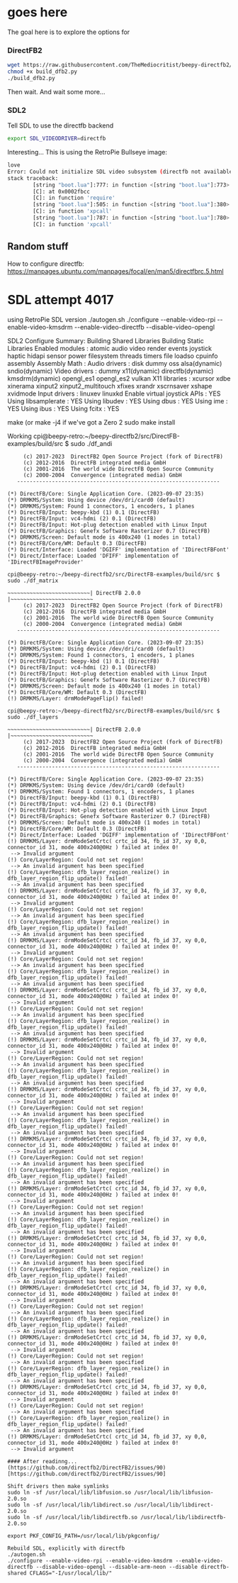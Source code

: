 # goes here

The goal here is to explore the options for 

### DirectFB2
```bash
wget https://raw.githubusercontent.com/TheMediocritist/beepy-directfb2/main/build_dfb2.py
chmod +x build_dfb2.py
./build_dfb2.py
```
Then wait. And wait some more...

### SDL2
Tell SDL to use the directfb backend
```bash
export SDL_VIDEODRIVER=directfb
```

Interesting... This is using the RetroPie Bullseye image:
```bash
love
Error: Could not initialize SDL video subsystem (directfb not available)
stack traceback:
        [string "boot.lua"]:777: in function <[string "boot.lua"]:773>
        [C]: at 0x0002fbcc
        [C]: in function 'require'
        [string "boot.lua"]:505: in function <[string "boot.lua"]:380>
        [C]: in function 'xpcall'
        [string "boot.lua"]:787: in function <[string "boot.lua"]:780>
        [C]: in function 'xpcall'
```

## Random stuff
How to configure directfb: https://manpages.ubuntu.com/manpages/focal/en/man5/directfbrc.5.html

# SDL attempt 4017
using RetroPie SDL version
./autogen.sh
./configure --enable-video-rpi --enable-video-kmsdrm --enable-video-directfb --disable-video-opengl

SDL2 Configure Summary:
Building Shared Libraries
Building Static Libraries
Enabled modules : atomic audio video render events joystick haptic hidapi sensor power filesystem threads timers file loadso cpuinfo assembly
Assembly Math   :
Audio drivers   : disk dummy oss alsa(dynamic) sndio(dynamic)
Video drivers   : dummy x11(dynamic) directfb(dynamic) kmsdrm(dynamic) opengl_es1 opengl_es2 vulkan
X11 libraries   : xcursor xdbe xinerama xinput2 xinput2_multitouch xfixes xrandr xscrnsaver xshape xvidmode
Input drivers   : linuxev linuxkd
Enable virtual joystick APIs : YES
Using libsamplerate : YES
Using libudev       : YES
Using dbus          : YES
Using ime           : YES
Using ibus          : YES
Using fcitx         : YES

make (or make -j4 if we've got a Zero 2
sudo make install


Working
cpi@beepy-retro:~/beepy-directfb2/src/DirectFB-examples/build/src $ sudo ./df_andi

   ~~~~~~~~~~~~~~~~~~~~~~~~~~| DirectFB 2.0.0  |~~~~~~~~~~~~~~~~~~~~~~~~~~
        (c) 2017-2023  DirectFB2 Open Source Project (fork of DirectFB)
        (c) 2012-2016  DirectFB integrated media GmbH
        (c) 2001-2016  The world wide DirectFB Open Source Community
        (c) 2000-2004  Convergence (integrated media) GmbH
      ----------------------------------------------------------------

(*) DirectFB/Core: Single Application Core. (2023-09-07 23:35)
(*) DRMKMS/System: Using device /dev/dri/card0 (default)
(*) DRMKMS/System: Found 1 connectors, 1 encoders, 1 planes
(*) DirectFB/Input: beepy-kbd (1) 0.1 (DirectFB)
(*) DirectFB/Input: vc4-hdmi (2) 0.1 (DirectFB)
(*) DirectFB/Input: Hot-plug detection enabled with Linux Input
(*) DirectFB/Graphics: Genefx Software Rasterizer 0.7 (DirectFB)
(*) DRMKMS/Screen: Default mode is 400x240 (1 modes in total)
(*) DirectFB/Core/WM: Default 0.3 (DirectFB)
(*) Direct/Interface: Loaded 'DGIFF' implementation of 'IDirectFBFont'
(*) Direct/Interface: Loaded 'DFIFF' implementation of 'IDirectFBImageProvider'

cpi@beepy-retro:~/beepy-directfb2/src/DirectFB-examples/build/src $ sudo ./df_matrix

   ~~~~~~~~~~~~~~~~~~~~~~~~~~| DirectFB 2.0.0  |~~~~~~~~~~~~~~~~~~~~~~~~~~
        (c) 2017-2023  DirectFB2 Open Source Project (fork of DirectFB)
        (c) 2012-2016  DirectFB integrated media GmbH
        (c) 2001-2016  The world wide DirectFB Open Source Community
        (c) 2000-2004  Convergence (integrated media) GmbH
      ----------------------------------------------------------------

(*) DirectFB/Core: Single Application Core. (2023-09-07 23:35)
(*) DRMKMS/System: Using device /dev/dri/card0 (default)
(*) DRMKMS/System: Found 1 connectors, 1 encoders, 1 planes
(*) DirectFB/Input: beepy-kbd (1) 0.1 (DirectFB)
(*) DirectFB/Input: vc4-hdmi (2) 0.1 (DirectFB)
(*) DirectFB/Input: Hot-plug detection enabled with Linux Input
(*) DirectFB/Graphics: Genefx Software Rasterizer 0.7 (DirectFB)
(*) DRMKMS/Screen: Default mode is 400x240 (1 modes in total)
(*) DirectFB/Core/WM: Default 0.3 (DirectFB)
(!) DRMKMS/Layer: drmModePageFlip() failed!

cpi@beepy-retro:~/beepy-directfb2/src/DirectFB-examples/build/src $ sudo ./df_layers

   ~~~~~~~~~~~~~~~~~~~~~~~~~~| DirectFB 2.0.0  |~~~~~~~~~~~~~~~~~~~~~~~~~~
        (c) 2017-2023  DirectFB2 Open Source Project (fork of DirectFB)
        (c) 2012-2016  DirectFB integrated media GmbH
        (c) 2001-2016  The world wide DirectFB Open Source Community
        (c) 2000-2004  Convergence (integrated media) GmbH
      ----------------------------------------------------------------

(*) DirectFB/Core: Single Application Core. (2023-09-07 23:35)
(*) DRMKMS/System: Using device /dev/dri/card0 (default)
(*) DRMKMS/System: Found 1 connectors, 1 encoders, 1 planes
(*) DirectFB/Input: beepy-kbd (1) 0.1 (DirectFB)
(*) DirectFB/Input: vc4-hdmi (2) 0.1 (DirectFB)
(*) DirectFB/Input: Hot-plug detection enabled with Linux Input
(*) DirectFB/Graphics: Genefx Software Rasterizer 0.7 (DirectFB)
(*) DRMKMS/Screen: Default mode is 400x240 (1 modes in total)
(*) DirectFB/Core/WM: Default 0.3 (DirectFB)
(*) Direct/Interface: Loaded 'DGIFF' implementation of 'IDirectFBFont'
(!) DRMKMS/Layer: drmModeSetCrtc( crtc_id 34, fb_id 37, xy 0,0, connector_id 31, mode 400x240@0Hz ) failed at index 0!
    --> Invalid argument
(!) Core/LayerRegion: Could not set region!
    --> An invalid argument has been specified
(!) Core/LayerRegion: dfb_layer_region_realize() in dfb_layer_region_flip_update() failed!
    --> An invalid argument has been specified
(!) DRMKMS/Layer: drmModeSetCrtc( crtc_id 34, fb_id 37, xy 0,0, connector_id 31, mode 400x240@0Hz ) failed at index 0!
    --> Invalid argument
(!) Core/LayerRegion: Could not set region!
    --> An invalid argument has been specified
(!) Core/LayerRegion: dfb_layer_region_realize() in dfb_layer_region_flip_update() failed!
    --> An invalid argument has been specified
(!) DRMKMS/Layer: drmModeSetCrtc( crtc_id 34, fb_id 37, xy 0,0, connector_id 31, mode 400x240@0Hz ) failed at index 0!
    --> Invalid argument
(!) Core/LayerRegion: Could not set region!
    --> An invalid argument has been specified
(!) Core/LayerRegion: dfb_layer_region_realize() in dfb_layer_region_flip_update() failed!
    --> An invalid argument has been specified
(!) DRMKMS/Layer: drmModeSetCrtc( crtc_id 34, fb_id 37, xy 0,0, connector_id 31, mode 400x240@0Hz ) failed at index 0!
    --> Invalid argument
(!) Core/LayerRegion: Could not set region!
    --> An invalid argument has been specified
(!) Core/LayerRegion: dfb_layer_region_realize() in dfb_layer_region_flip_update() failed!
    --> An invalid argument has been specified
(!) DRMKMS/Layer: drmModeSetCrtc( crtc_id 34, fb_id 37, xy 0,0, connector_id 31, mode 400x240@0Hz ) failed at index 0!
    --> Invalid argument
(!) Core/LayerRegion: Could not set region!
    --> An invalid argument has been specified
(!) Core/LayerRegion: dfb_layer_region_realize() in dfb_layer_region_flip_update() failed!
    --> An invalid argument has been specified
(!) DRMKMS/Layer: drmModeSetCrtc( crtc_id 34, fb_id 37, xy 0,0, connector_id 31, mode 400x240@0Hz ) failed at index 0!
    --> Invalid argument
(!) Core/LayerRegion: Could not set region!
    --> An invalid argument has been specified
(!) Core/LayerRegion: dfb_layer_region_realize() in dfb_layer_region_flip_update() failed!
    --> An invalid argument has been specified
(!) DRMKMS/Layer: drmModeSetCrtc( crtc_id 34, fb_id 37, xy 0,0, connector_id 31, mode 400x240@0Hz ) failed at index 0!
    --> Invalid argument
(!) Core/LayerRegion: Could not set region!
    --> An invalid argument has been specified
(!) Core/LayerRegion: dfb_layer_region_realize() in dfb_layer_region_flip_update() failed!
    --> An invalid argument has been specified
(!) DRMKMS/Layer: drmModeSetCrtc( crtc_id 34, fb_id 37, xy 0,0, connector_id 31, mode 400x240@0Hz ) failed at index 0!
    --> Invalid argument
(!) Core/LayerRegion: Could not set region!
    --> An invalid argument has been specified
(!) Core/LayerRegion: dfb_layer_region_realize() in dfb_layer_region_flip_update() failed!
    --> An invalid argument has been specified
(!) DRMKMS/Layer: drmModeSetCrtc( crtc_id 34, fb_id 37, xy 0,0, connector_id 31, mode 400x240@0Hz ) failed at index 0!
    --> Invalid argument
(!) Core/LayerRegion: Could not set region!
    --> An invalid argument has been specified
(!) Core/LayerRegion: dfb_layer_region_realize() in dfb_layer_region_flip_update() failed!
    --> An invalid argument has been specified
(!) DRMKMS/Layer: drmModeSetCrtc( crtc_id 34, fb_id 37, xy 0,0, connector_id 31, mode 400x240@0Hz ) failed at index 0!
    --> Invalid argument
(!) Core/LayerRegion: Could not set region!
    --> An invalid argument has been specified
(!) Core/LayerRegion: dfb_layer_region_realize() in dfb_layer_region_flip_update() failed!
    --> An invalid argument has been specified
(!) DRMKMS/Layer: drmModeSetCrtc( crtc_id 34, fb_id 37, xy 0,0, connector_id 31, mode 400x240@0Hz ) failed at index 0!
    --> Invalid argument
(!) Core/LayerRegion: Could not set region!
    --> An invalid argument has been specified
(!) Core/LayerRegion: dfb_layer_region_realize() in dfb_layer_region_flip_update() failed!
    --> An invalid argument has been specified
(!) DRMKMS/Layer: drmModeSetCrtc( crtc_id 34, fb_id 37, xy 0,0, connector_id 31, mode 400x240@0Hz ) failed at index 0!
    --> Invalid argument
(!) Core/LayerRegion: Could not set region!
    --> An invalid argument has been specified
(!) Core/LayerRegion: dfb_layer_region_realize() in dfb_layer_region_flip_update() failed!
    --> An invalid argument has been specified
(!) DRMKMS/Layer: drmModeSetCrtc( crtc_id 34, fb_id 37, xy 0,0, connector_id 31, mode 400x240@0Hz ) failed at index 0!
    --> Invalid argument

#### After readinng...
(https://github.com/directfb2/DirectFB2/issues/90)[https://github.com/directfb2/DirectFB2/issues/90]

Shift drivers then make symlinks
sudo ln -sf /usr/local/lib/libfusion.so /usr/local/lib/libfusion-2.0.so
sudo ln -sf /usr/local/lib/libdirect.so /usr/local/lib/libdirect-2.0.so
sudo ln -sf /usr/local/lib/libdirectfb.so /usr/local/lib/libdirectfb-2.0.so

export PKF_CONFIG_PATH=/usr/local/lib/pkgconfig/

Rebuild SDL, explicitly with directfb
./autogen.sh
./configure --enable-video-rpi --enable-video-kmsdrm --enable-video-directfb --disable-video-opengl --disable-arm-neon --disable directfb-shared CFLAGS="-I/usr/local/lib/"
